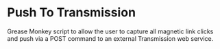 Push To Transmission
====================

Grease Monkey script to allow the user to capture all magnetic link clicks and push via a POST command to an external Transmission web service.
